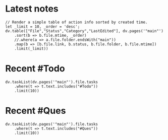 # Latest notes

```dataviewjs
// Render a simple table of action info sorted by created time. 
let _limit = 10, _order = 'desc';
dv.table(["File","Status","Category","LastEdited"], dv.pages('"main"') 
	.sort(b => b.file.mtime, _order)
	//.where(a => a.file.folder.endsWith("main"))
	.map(b => [b.file.link, b.status, b.file.folder, b.file.mtime])
	.limit(_limit))
```

# Recent #Todo

```dataviewjs
dv.taskList(dv.pages('"main"').file.tasks
	.where(t => t.text.includes("#Todo"))
	.limit(10))
```

# Recent #Ques 

```dataviewjs
dv.taskList(dv.pages('"main"').file.tasks
	.where(t => t.text.includes("#Ques"))
	.limit(10))
```